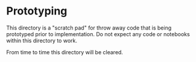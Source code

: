 # Prototyping

This directory is a "scratch pad" for throw away code that is being prototyped
prior to implementation. Do not expect any code or notebooks within this
directory to work.

From time to time this directory will be cleared.
